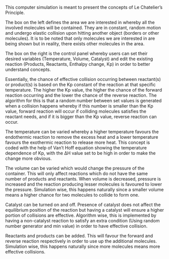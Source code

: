 This computer simulation is meant to present the concepts of Le Chatelier’s Principle. 


The box on the left defines the area we are interested in whereby all the involved molecules will be contained. They are in constant, random motion and undergo elastic collision upon hitting another object (borders or other molecules). It is to be noted that only molecules we are interested in are being shown but in reality, there exists other molecules in the area.

The box on the right is the control panel whereby users can set their desired variables (Temperature, Volume, Catalyst) and edit the existing reaction (Products, Reactants, Enthalpy change, Kp) in order to better understand concepts. 

Essentially, the chance of effective collision occurring between reactant(s) or product(s) is based on the Kp constant of the reaction at that specific temperature. The higher the Kp value, the higher the chance of the forward reaction occurring and the lower the chance of the reverse reaction. The algorithm for this is that a random number between set values is generated when a collision happens whereby if this number is smaller than the Kp value, forward reaction will occur if colliding molecules satisfies the reactant needs, and if it is bigger than the Kp value, reverse reaction can occur.

The temperature can be varied whereby a higher temperature favours the endothermic reaction to remove the excess heat and a lower temperature favours the exothermic reaction to release more heat. This concept is coded with the help of Van’t Hoff equation showing the temperature dependence of Kp, with the ΔH value set to be high in order to make the change more obvious.

The volume can be varied which would change the pressure of the container. This will only affect reactions which do not have the same number of products and reactants. When volume is decreased, pressure is increased and the reaction producing lesser molecules is favoured to lower the pressure. Simulation wise, this happens naturally since a smaller volume means a higher chance for two molecules to collide to form one.

Catalyst can be turned on and off. Presence of catalyst does not affect the equilibrium position of the reaction but having a catalyst will ensure a higher portion of collisions are effective. Algorithm wise, this is implemented by having a non-catalyst reaction to satisfy an extra condition (Using random number generator and min value) in order to have effective collision.

Reactants and products can be added. This will favour the forward and reverse reaction respectively in order to use up the additional molecules. Simulation wise, this happens naturally since more molecules means more effective collisions. 
